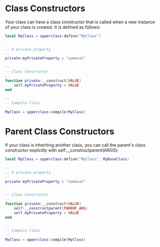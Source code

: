 # Class Constructors

Your class can have a class constructor that is called when a new instance of your class is created. It is defined as follows:

```lua
local MyClass = upperclass:define("MyClass")

--
-- A private property
--
private.myPrivateProperty = "someval"

--
-- Class Constructor
--
function private:__construct(VALUE)
    self.myPrivateProperty = VALUE
end

--
-- Compile Class
-- 
MyClass = upperclass:compile(MyClass)
```

# Parent Class Constructors

If your class is inheriting another class, you can call the parent's class constructor explicitly with self:__constructparent(ARGS):

```lua
local MyClass = upperclass:define("MyClass", MyBaseClass)

--
-- A private property
--
private.myPrivateProperty = "someval"

--
-- Class Constructor
--
function private:__construct(VALUE)
    self:__constructparent(PARENT_ARG)
    self.myPrivateProperty = VALUE
end

--
-- Compile Class
-- 
MyClass = upperclass:compile(MyClass)
```